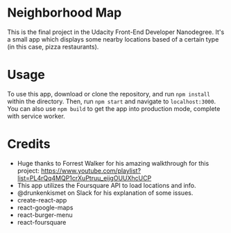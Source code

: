 # Neighborhood Map
This is the final project in the Udacity Front-End Developer Nanodegree. It's a small app which displays some nearby locations based of a certain type (in this case, pizza restaurants).

# Usage
To use this app, download or clone the repository, and run `npm install` within the directory. Then, run `npm start` and navigate to `localhost:3000`.
You can also use `npm build` to get the app into production mode, complete with service worker.

# Credits
- Huge thanks to Forrest Walker for his amazing walkthrough for this project: https://www.youtube.com/playlist?list=PL4rQq4MQP1crXuPtruu_eijgOUUXhcUCP
- This app utilizes the Foursquare API to load locations and info.
- @drunkenkismet on Slack for his explanation of some issues.
- create-react-app
- react-google-maps
- react-burger-menu
- react-foursquare

